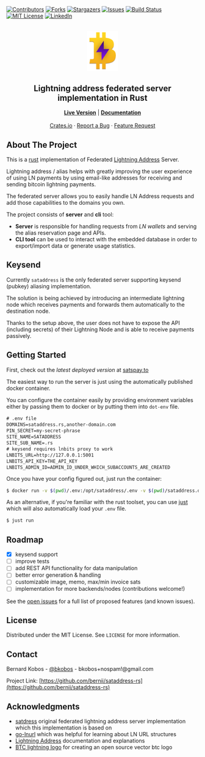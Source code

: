 <div id="top"></div>

<!-- PROJECT SHIELDS -->
<!--
*** I'm using markdown "reference style" links for readability.
*** Reference links are enclosed in brackets [ ] instead of parentheses ( ).
*** See the bottom of this document for the declaration of the reference variables
*** for contributors-url, forks-url, etc. This is an optional, concise syntax you may use.
*** https://www.markdownguide.org/basic-syntax/#reference-style-links
-->
[![Contributors][contributors-shield]][contributors-url]
[![Forks][forks-shield]][forks-url]
[![Stargazers][stars-shield]][stars-url]
[![Issues][issues-shield]][issues-url]
[![Build Status][build-status]][build-status-url]
[![MIT License][license-shield]][license-url]
[![LinkedIn][linkedin-shield]][linkedin-url]


<br />
<div align="center">
  <a href="https://github.com/bernii/sataddress-rs">
    <img src="https://raw.githubusercontent.com/bernii/sataddress-rs/7a09f16a116f1211d1e961bc7e78a1add88f6a4e/assets/inv_banner.png" alt="SatAddress RS logo" width="80">
  </a>

<h2 align="center">Lightning address federated server implementation in Rust</h2>
  <p align="center">
    <a href="https://satspay.to"><strong>Live Version</strong></a> |
    <a href="https://docs.rs/sataddress/latest/sataddress/index.html"><strong>Documentation</strong></a>
    <br />
    <br />
    <a href="https://crates.io/crates/sataddress">Crates.io</a>
    ·
    <a href="https://github.com/bernii/sataddress-rs/issues">Report a Bug</a>
    ·
    <a href="https://github.com/bernii/sataddress-rs/issues">Feature Request</a>
  </p>
</div>


## About The Project

This is a [rust](https://www.rust-lang.org/) implementation of Federated [Lightning Address](https://lightningaddress.com/) Server.

Lightning address / alias helps with greatly improving the user experience of using LN payments by using email-like addresses for receiving and sending bitcoin lightning payments.

The federated server allows you to easily handle LN Address requests and add those capabilities to the domains you own.

The project consists of **server** and **cli** tool:
* **Server** is responsible for handling requests from *LN wallets* and serving the alias reservation page and APIs.
* **CLI tool** can be used to interact with the embedded database in order to export/import data or generate usage statistics.

## Keysend

Currently `sataddress` is the only federated server supporting keysend (pubkey) aliasing implementation.

The solution is being achieved by introducing an intermediate lightning node which receives payments and forwards them automatically to the destination node.

Thanks to the setup above, the user does not have to expose the API (including secrets) of their Lightning Node and is able to receive payments passively.

## Getting Started

First, check out the *latest deployed version* at [satspay.to](https://satspay.to/)

The easiest way to run the server is just using the automatically published docker container.

You can configure the container easily by providing environment variables either by passing them to docker or by putting them into `dot-env` file.

```
# .env file
DOMAINS=sataddress.rs,another-domain.com
PIN_SECRET=my-secret-phrase
SITE_NAME=SATADDRESS
SITE_SUB_NAME=.rs
# keysend requires lnbits proxy to work
LNBITS_URL=http://127.0.0.1:5001
LNBITS_API_KEY=THE_API_KEY
LNBITS_ADMIN_ID=ADMIN_ID_UNDER_WHICH_SUBACCOUNTS_ARE_CREATED
```

Once you have your config figured out, just run the container:

```bash
$ docker run -v $(pwd)/.env:/opt/sataddress/.env -v $(pwd)/sataddress.db:/opt/sataddress/sataddress.db --name sataddress -it --rm sataddress:latest
```

As an alternative, if you're familiar with the rust toolset, you can use [just](https://github.com/casey/just) which will also automatically load your `.env` file.
```bash
$ just run
```

## Roadmap

- [x] keysend support
- [ ] improve tests
- [ ] add REST API functionality for data manipulation
- [ ] better error generation & handling
- [ ] customizable image, memo, max/min invoice sats
- [ ] implementation for more backends/nodes (contributions welcome!)

See the [open issues](https://github.com/bernii/sataddress-rs/issues) for a full list of proposed features (and known issues).


## License

Distributed under the MIT License. See `LICENSE` for more information.


## Contact

Bernard Kobos - [@bkobos](https://twitter.com/bkobos) - bkobos+nospam!@gmail.com

Project Link: [https://github.com/bernii/sataddress-rs](https://github.com/bernii/sataddress-rs)

## Acknowledgments

* [satdress](https://github.com/nbd-wtf/satdress) original federated lightning address server implementation which this implementation is based on
* [go-lnurl](https://github.com/fiatjaf/go-lnurl) which was helpful for learning about LN URL structures
* [Lightning Address](https://github.com/andrerfneves/lightning-address) documentation and explanations
* [BTC lightning logo](https://github.com/shocknet/bitcoin-lightning-logo) for creating an open source vector btc logo


<!-- MARKDOWN LINKS & IMAGES -->
<!-- https://www.markdownguide.org/basic-syntax/#reference-style-links -->
[contributors-shield]: https://img.shields.io/github/contributors/bernii/sataddress-rs.svg?style=for-the-badge
[contributors-url]: https://github.com/bernii/sataddress-rs/graphs/contributors
[forks-shield]: https://img.shields.io/github/forks/bernii/sataddress-rs.svg?style=for-the-badge
[forks-url]: https://github.com/bernii/sataddress-rs/network/members
[stars-shield]: https://img.shields.io/github/stars/bernii/sataddress-rs.svg?style=for-the-badge
[stars-url]: https://github.com/bernii/sataddress-rs/stargazers
[issues-shield]: https://img.shields.io/github/issues/bernii/sataddress-rs.svg?style=for-the-badge
[issues-url]: https://github.com/bernii/sataddress-rs/issues
[license-shield]: https://img.shields.io/github/license/bernii/sataddress-rs.svg?style=for-the-badge
[license-url]: https://github.com/bernii/sataddress-rs/blob/main/LICENSE
[linkedin-shield]: https://img.shields.io/badge/-LinkedIn-black.svg?style=for-the-badge&logo=linkedin&colorB=555
[linkedin-url]: https://linkedin.com/in/bernii
[product-screenshot]: images/screenshot.png
[build-status]: https://img.shields.io/endpoint.svg?url=https%3A%2F%2Factions-badge.atrox.dev%2Fbernii%2Fsataddress-rs%2Fbadge%3Fref%3Dmain&style=for-the-badge
[build-status-url]: https://actions-badge.atrox.dev/bernii/sataddress-rs/goto?ref=main